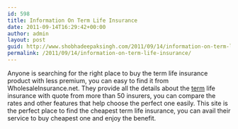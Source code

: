 ```yaml
---
id: 598
title: Information On Term Life Insurance
date: 2011-09-14T16:29:42+00:00
author: admin
layout: post
guid: http://www.shobhadeepaksingh.com/2011/09/14/information-on-term-life-insurance/
permalink: /2011/09/14/information-on-term-life-insurance/
---
```

Anyone is searching for the right place to buy the term life insurance product with less premium, you can easy to find it from WholesaleInsurance.net. They provide all the details about the [term](http://www.wholesaleinsurance.net/term-life-insurance/) life insurance with quote from more than 50 insurers, you can compare the rates and other features that help choose the perfect one easily. This site is the perfect place to find the cheapest term life insurance, you can avail their service to buy cheapest one and enjoy the benefit.